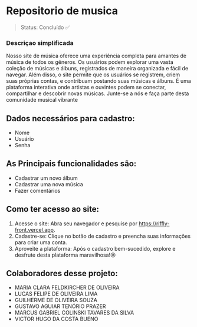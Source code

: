 <h1> Repositorio de musica </h1> 

> Status: Concluído ✅
### Descriçao simplificada

Nosso site de música oferece uma experiência completa para amantes de música de todos os gêneros. Os usuários podem explorar uma vasta coleção de músicas e álbuns, registrados de maneira organizada e fácil de navegar. Além disso, o site permite que os usuários se registrem, criem suas próprias contas, e contribuam postando suas músicas e álbuns. É uma plataforma interativa onde artistas e ouvintes podem se conectar, compartilhar e descobrir novas músicas. Junte-se a nós e faça parte desta comunidade musical vibrante


## Dados necessários para cadastro:

+ Nome
+ Usuário
+ Senha

## As Principais funcionalidades são:
* Cadastrar um novo álbum 
* Cadastrar uma nova música 
* Fazer comentários 

## Como ter acesso ao site:

1) Acesse o site: Abra seu navegador e pesquise por https://riffly-front.vercel.app.
2) Cadastre-se: Clique no botão de cadastro e preencha suas informações para criar uma conta.
3) Aproveite a plataforma: Após o cadastro bem-sucedido, explore e desfrute desta plataforma maravilhosa!😜

## Colaboradores desse projeto:
+ MARIA CLARA FELDKIRCHER DE OLIVEIRA
+ LUCAS FELIPE DE OLIVEIRA LIMA
+ GUILHERME DE OLIVEIRA SOUZA
+ GUSTAVO AGUIAR TENÓRIO PRAZER
+ MARCUS GABRIEL COLINSKI TAVARES DA SILVA
+ VICTOR HUGO DA COSTA BUENO
